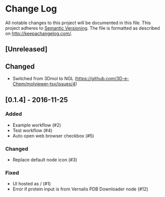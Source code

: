 # Change Log
All notable changes to this project will be documented in this file.
This project adheres to [Semantic Versioning](http://semver.org/).
The file is formatted as described on http://keepachangelog.com/.

## [Unreleased]

## Changed

* Switched from 3Dmol to NGL (https://github.com/3D-e-Chem/molviewer-tsx/issues/4)

## [0.1.4] - 2016-11-25

### Added

* Example workflow (#2)
* Test workflow (#4)
* Auto open web browser checkbox (#5)

### Changed

* Replace default node icon (#3)

### Fixed

* UI hosted as / (#1)
* Error if protein input is from Vernalis PDB Downloader node (#12) 
